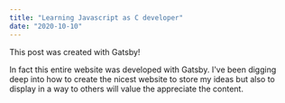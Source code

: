 ```yaml
---
title: "Learning Javascript as C developer"
date: "2020-10-10"
---
```

This post was created with Gatsby!


In fact this entire website was developed with Gatsby. I've been digging deep into how to create the nicest website to store my ideas but also to display in a way to others will value the appreciate the content.
